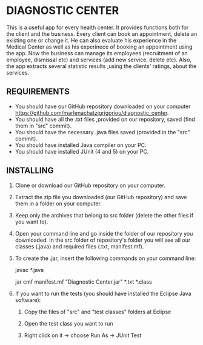 # DIAGNOSTIC CENTER

This is a useful app for every health center. It provides functions both for the client and the business. Every client can book an appointment, delete an existing one or change it. He can also evaluate his experience in the Medical Center as well as his experinece of booking an appointment using the app. Now the business can manage its employees (recruitment of an employee, dismissal etc) and services (add new service, delete etc). Also, the app extracts several statistic results ,using the clients' ratings, about the services.


## REQUIREMENTS

* You should have our GitHub repository downloaded on your computer https://github.com/marlenachatzigrigoriou/diagnostic_center.
* You should have all the .txt files ,provided on our repository, saved (find them in "src" commit).
* You should have the necessary .java files saved (provided in the "src" commit).
* You should have installed Java compiler on your PC.
* You should have installed JUnit (4 and 5) on your PC.


## INSTALLING

1) Clone or download our GitHub repository on your computer. 

2) Extract the zip file you downloaded (our GitHub repository) and save them in a folder on your computer.

3) Keep only the archives that belong to src folder (delete the other files if you want to).

4) Open your command line and go inside the folder of our repository you downloaded. In the src folder of repository's folder you will see all our      classes (.java) and required files (.txt, manifest.mf).

5) To create the .jar, insert the following commands on your command line:
      
      javac *.java
      
      jar cmf manifest.mf "Diagnostic Center.jar" *.txt *.class
      
6) If you want to run the tests
(you should have installed the Eclipse Java software):

      1. Copy the files of "src" and "test classes" folders at Eclipse
      
      2. Open the test class you want to run
      
      3. Right click on it -> choose Run As -> JUnit Test
      
